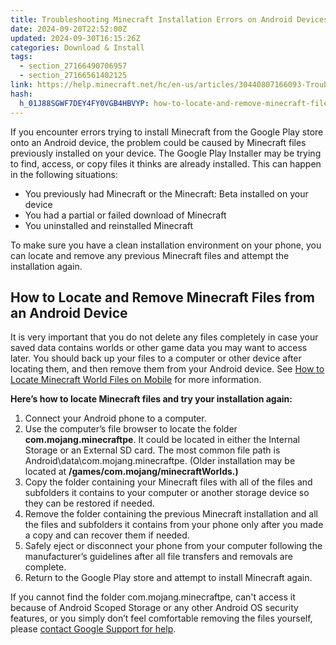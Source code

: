 ```yaml
---
title: Troubleshooting Minecraft Installation Errors on Android Devices
date: 2024-09-20T22:52:00Z
updated: 2024-09-30T16:15:26Z
categories: Download & Install
tags:
  - section_27166490706957
  - section_27166561402125
link: https://help.minecraft.net/hc/en-us/articles/30440807166093-Troubleshooting-Minecraft-Installation-Errors-on-Android-Devices
hash:
  h_01J88SGWF7DEY4FY0VGB4HBVYP: how-to-locate-and-remove-minecraft-files-from-an-android-device
---
```


If you encounter errors trying to install Minecraft from the Google Play store onto an Android device, the problem could be caused by Minecraft files previously installed on your device. The Google Play Installer may be trying to find, access, or copy files it thinks are already installed. This can happen in the following situations:

- You previously had Minecraft or the Minecraft: Beta installed on your device
- You had a partial or failed download of Minecraft
- You uninstalled and reinstalled Minecraft

To make sure you have a clean installation environment on your phone, you can locate and remove any previous Minecraft files and attempt the installation again.

## How to Locate and Remove Minecraft Files from an Android Device

It is very important that you do not delete any files completely in case your saved data contains worlds or other game data you may want to access later. You should back up your files to a computer or other device after locating them, and then remove them from your Android device. See [How to Locate Minecraft World Files on Mobile](../Backup-Restore/Save-a-Backup-of-Minecraft-Bedrock-Edition-Worlds-on-Android.md) for more information.

**Here’s how to locate Minecraft files and try your installation again:**

1.  Connect your Android phone to a computer.
2.  Use the computer’s file browser to locate the folder **com.mojang.minecraftpe**. It could be located in either the Internal Storage or an External SD card. The most common file path is Android\data\com.mojang.minecraftpe. (Older installation may be located at **/games/com.mojang/minecraftWorlds.)**
3.  Copy the folder containing your Minecraft files with all of the files and subfolders it contains to your computer or another storage device so they can be restored if needed.
4.  Remove the folder containing the previous Minecraft installation and all the files and subfolders it contains from your phone only after you made a copy and can recover them if needed.
5.  Safely eject or disconnect your phone from your computer following the manufacturer’s guidelines after all file transfers and removals are complete.
6.  Return to the Google Play store and attempt to install Minecraft again.

If you cannot find the folder com.mojang.minecraftpe, can't access it because of Android Scoped Storage or any other Android OS security features, or you simply don’t feel comfortable removing the files yourself, please [contact Google Support for help](https://support.google.com/googleplay#topic=3364260).

